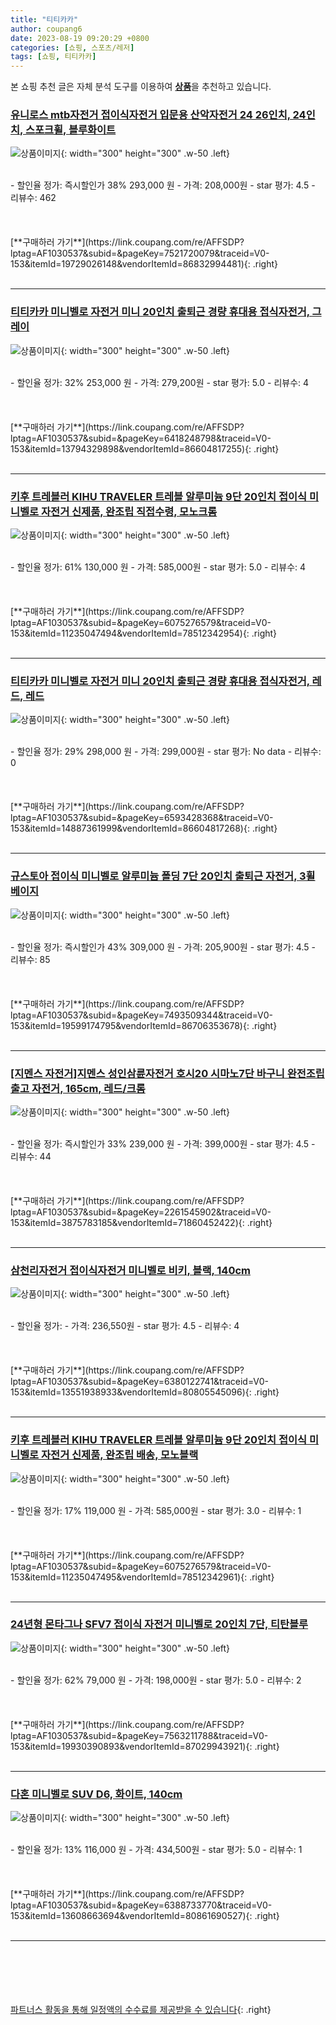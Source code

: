 ```yaml
---
title: "티티카카"
author: coupang6
date: 2023-08-19 09:20:29 +0800
categories: [쇼핑, 스포츠/레저]
tags: [쇼핑, 티티카카]
---
```


본 쇼핑 추천 글은 자체 분석 도구를 이용하여 [**상품**](https://link.coupang.com/a/bao1ui)을 추천하고 있습니다.

### [유니로스 mtb자전거 접이식자전거 입문용 산악자전거 24 26인치, 24인치, 스포크휠, 블루화이트](https://link.coupang.com/re/AFFSDP?lptag=AF1030537&subid=&pageKey=7521720079&traceid=V0-153&itemId=19729026148&vendorItemId=86832994481)

![상품이미지](https://thumbnail8.coupangcdn.com/thumbnails/remote/230x230ex/image/vendor_inventory/0221/b5cc3f9fba5b4365588008505ccfa589e29ee8ef1bd2d4f6c405e143d8f8.jpg){: width="300" height="300" .w-50 .left}


<br>
- 할인율 정가: 즉시할인가 38%  293,000   원
- 가격: 208,000원
- star 평가: 4.5
- 리뷰수: 462
<br>
<br>
<br>
<br>
[**구매하러 가기**](https://link.coupang.com/re/AFFSDP?lptag=AF1030537&subid=&pageKey=7521720079&traceid=V0-153&itemId=19729026148&vendorItemId=86832994481){: .right}
<br>
<br>

---

### [티티카카 미니벨로 자전거 미니 20인치 출퇴근 경량 휴대용 접식자전거, 그레이](https://link.coupang.com/re/AFFSDP?lptag=AF1030537&subid=&pageKey=6418248798&traceid=V0-153&itemId=13794329898&vendorItemId=86604817255)

![상품이미지](https://thumbnail9.coupangcdn.com/thumbnails/remote/230x230ex/image/vendor_inventory/1c24/4973e3917ccb9f66c4193bb0181c63765a054342f19e139f290b6a360130.jpeg){: width="300" height="300" .w-50 .left}


<br>
- 할인율 정가: 32%  253,000   원
- 가격: 279,200원
- star 평가: 5.0
- 리뷰수: 4
<br>
<br>
<br>
<br>
[**구매하러 가기**](https://link.coupang.com/re/AFFSDP?lptag=AF1030537&subid=&pageKey=6418248798&traceid=V0-153&itemId=13794329898&vendorItemId=86604817255){: .right}
<br>
<br>

---

### [키후 트레블러 KIHU TRAVELER 트레블 알루미늄 9단 20인치 접이식 미니벨로 자전거 신제품, 완조립 직접수령, 모노크롬](https://link.coupang.com/re/AFFSDP?lptag=AF1030537&subid=&pageKey=6075276579&traceid=V0-153&itemId=11235047494&vendorItemId=78512342954)

![상품이미지](https://thumbnail8.coupangcdn.com/thumbnails/remote/230x230ex/image/vendor_inventory/ac8e/921540303fd54eb77dcc10c5b58a6111f97590f2b99f1401a5e16fffa942.jpg){: width="300" height="300" .w-50 .left}


<br>
- 할인율 정가: 61%  130,000   원
- 가격: 585,000원
- star 평가: 5.0
- 리뷰수: 4
<br>
<br>
<br>
<br>
[**구매하러 가기**](https://link.coupang.com/re/AFFSDP?lptag=AF1030537&subid=&pageKey=6075276579&traceid=V0-153&itemId=11235047494&vendorItemId=78512342954){: .right}
<br>
<br>

---

### [티티카카 미니벨로 자전거 미니 20인치 출퇴근 경량 휴대용 접식자전거, 레드, 레드](https://link.coupang.com/re/AFFSDP?lptag=AF1030537&subid=&pageKey=6593428368&traceid=V0-153&itemId=14887361999&vendorItemId=86604817268)

![상품이미지](https://thumbnail7.coupangcdn.com/thumbnails/remote/230x230ex/image/vendor_inventory/613e/7ae77a4154817d677f2edfde1cbe362b60f7dd7603a0997b06755ecc8deb.jpeg){: width="300" height="300" .w-50 .left}


<br>
- 할인율 정가: 29%  298,000   원
- 가격: 299,000원
- star 평가: No data
- 리뷰수: 0
<br>
<br>
<br>
<br>
[**구매하러 가기**](https://link.coupang.com/re/AFFSDP?lptag=AF1030537&subid=&pageKey=6593428368&traceid=V0-153&itemId=14887361999&vendorItemId=86604817268){: .right}
<br>
<br>

---

### [규스토아 접이식 미니벨로 알루미늄 폴딩 7단 20인치 출퇴근 자전거, 3휠 베이지](https://link.coupang.com/re/AFFSDP?lptag=AF1030537&subid=&pageKey=7493509344&traceid=V0-153&itemId=19599174795&vendorItemId=86706353678)

![상품이미지](https://thumbnail7.coupangcdn.com/thumbnails/remote/230x230ex/image/vendor_inventory/f3a6/bf3c65a8da4228f1de0ca122b95fd42962a1a2434ad337b131f7d874932c.jpg){: width="300" height="300" .w-50 .left}


<br>
- 할인율 정가: 즉시할인가 43%  309,000   원
- 가격: 205,900원
- star 평가: 4.5
- 리뷰수: 85
<br>
<br>
<br>
<br>
[**구매하러 가기**](https://link.coupang.com/re/AFFSDP?lptag=AF1030537&subid=&pageKey=7493509344&traceid=V0-153&itemId=19599174795&vendorItemId=86706353678){: .right}
<br>
<br>

---

### [[지멘스 자전거]지멘스 성인삼륜자전거 호시20 시마노7단 바구니 완전조립출고 자전거, 165cm, 레드/크롬](https://link.coupang.com/re/AFFSDP?lptag=AF1030537&subid=&pageKey=2261545902&traceid=V0-153&itemId=3875783185&vendorItemId=71860452422)

![상품이미지](https://thumbnail10.coupangcdn.com/thumbnails/remote/230x230ex/image/vendor_inventory/4c5b/15248dd54716cf1f59f89618f9ade767ab3466dbbbd9e9ec226778faa1dc.jpg){: width="300" height="300" .w-50 .left}


<br>
- 할인율 정가: 즉시할인가 33%  239,000   원
- 가격: 399,000원
- star 평가: 4.5
- 리뷰수: 44
<br>
<br>
<br>
<br>
[**구매하러 가기**](https://link.coupang.com/re/AFFSDP?lptag=AF1030537&subid=&pageKey=2261545902&traceid=V0-153&itemId=3875783185&vendorItemId=71860452422){: .right}
<br>
<br>

---

### [삼천리자전거 접이식자전거 미니벨로 비키, 블랙, 140cm](https://link.coupang.com/re/AFFSDP?lptag=AF1030537&subid=&pageKey=6380122741&traceid=V0-153&itemId=13551938933&vendorItemId=80805545096)

![상품이미지](https://thumbnail10.coupangcdn.com/thumbnails/remote/230x230ex/image/retail/images/26565058608223-5e005064-a56e-42b3-a45a-a7827d87c950.jpg){: width="300" height="300" .w-50 .left}


<br>
- 할인율 정가: 
- 가격: 236,550원
- star 평가: 4.5
- 리뷰수: 4
<br>
<br>
<br>
<br>
[**구매하러 가기**](https://link.coupang.com/re/AFFSDP?lptag=AF1030537&subid=&pageKey=6380122741&traceid=V0-153&itemId=13551938933&vendorItemId=80805545096){: .right}
<br>
<br>

---

### [키후 트레블러 KIHU TRAVELER 트레블 알루미늄 9단 20인치 접이식 미니벨로 자전거 신제품, 완조립 배송, 모노블랙](https://link.coupang.com/re/AFFSDP?lptag=AF1030537&subid=&pageKey=6075276579&traceid=V0-153&itemId=11235047495&vendorItemId=78512342961)

![상품이미지](https://thumbnail8.coupangcdn.com/thumbnails/remote/230x230ex/image/vendor_inventory/de6b/ef1c1077ac828e1753dbb14004710aa8f469e1667f06d1a0e1eb8c7518a8.jpg){: width="300" height="300" .w-50 .left}


<br>
- 할인율 정가: 17%  119,000   원
- 가격: 585,000원
- star 평가: 3.0
- 리뷰수: 1
<br>
<br>
<br>
<br>
[**구매하러 가기**](https://link.coupang.com/re/AFFSDP?lptag=AF1030537&subid=&pageKey=6075276579&traceid=V0-153&itemId=11235047495&vendorItemId=78512342961){: .right}
<br>
<br>

---

### [24년형 몬타그나 SFV7 접이식 자전거 미니벨로 20인치 7단, 티탄블루](https://link.coupang.com/re/AFFSDP?lptag=AF1030537&subid=&pageKey=7563211788&traceid=V0-153&itemId=19930390893&vendorItemId=87029943921)

![상품이미지](https://thumbnail6.coupangcdn.com/thumbnails/remote/230x230ex/image/vendor_inventory/044f/815bb2fa97f291b436d92982a9575524ddd60aa4e312c40ebb86ec703180.png){: width="300" height="300" .w-50 .left}


<br>
- 할인율 정가: 62%  79,000   원
- 가격: 198,000원
- star 평가: 5.0
- 리뷰수: 2
<br>
<br>
<br>
<br>
[**구매하러 가기**](https://link.coupang.com/re/AFFSDP?lptag=AF1030537&subid=&pageKey=7563211788&traceid=V0-153&itemId=19930390893&vendorItemId=87029943921){: .right}
<br>
<br>

---

### [다혼 미니벨로 SUV D6, 화이트, 140cm](https://link.coupang.com/re/AFFSDP?lptag=AF1030537&subid=&pageKey=6388733770&traceid=V0-153&itemId=13608663694&vendorItemId=80861690527)

![상품이미지](https://thumbnail9.coupangcdn.com/thumbnails/remote/230x230ex/image/retail/images/2022/03/11/14/3/5d9bc2cf-1736-4a7b-a478-ed2f5e9bc141.jpg){: width="300" height="300" .w-50 .left}


<br>
- 할인율 정가: 13%  116,000   원
- 가격: 434,500원
- star 평가: 5.0
- 리뷰수: 1
<br>
<br>
<br>
<br>
[**구매하러 가기**](https://link.coupang.com/re/AFFSDP?lptag=AF1030537&subid=&pageKey=6388733770&traceid=V0-153&itemId=13608663694&vendorItemId=80861690527){: .right}
<br>
<br>

---
<br><br><br><br><br> [파트너스 활동을 통해 일정액의 수수료를 제공받을 수 있습니다](https://link.coupang.com/a/bao1ui){: .right}